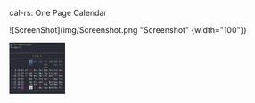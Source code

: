 cal-rs: One Page Calendar


![ScreenShot](img/Screenshot.png "Screenshot" {width="100"})

<img src="img/Screenshot.png" width="100">
